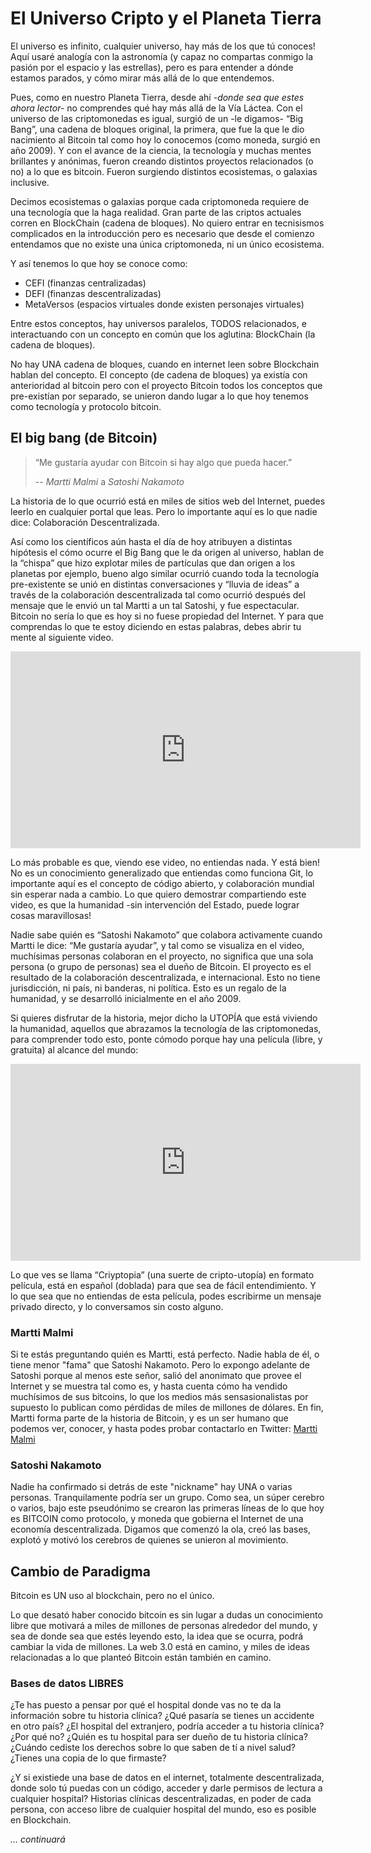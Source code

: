 # El Universo Cripto y el Planeta Tierra

El universo es infinito, cualquier universo, hay más de los que tú conoces! Aquí usaré analogía con la astronomía (y capaz no compartas conmigo la pasión por el espacio y las estrellas), pero es para entender a dónde estamos parados, y cómo mirar más allá de lo que entendemos.

Pues, como en nuestro Planeta Tierra, desde ahí _-donde sea que estes ahora lector-_ no comprendes qué hay más allá de la Vía Láctea. Con el universo de las criptomonedas es igual, surgió de un -le digamos- “Big Bang”, una cadena de bloques original, la primera, que fue la que le dio nacimiento al Bitcoin tal como hoy lo conocemos (como moneda, surgió en año 2009). Y con el avance de la ciencia, la tecnología y muchas mentes brillantes y anónimas, fueron creando distintos proyectos relacionados (o no) a lo que es bitcoin. Fueron surgiendo distintos ecosistemas, o galaxias inclusive.

Decimos ecosistemas o galaxias porque cada criptomoneda requiere de una tecnología que la haga realidad. Gran parte de las criptos actuales corren en BlockChain (cadena de bloques). No quiero entrar en tecnisismos complicados en la introducción pero es necesario que desde el comienzo entendamos que no existe una única criptomoneda, ni un único ecosistema.

Y así tenemos lo que hoy se conoce como:

- CEFI (finanzas centralizadas)
- DEFI (finanzas descentralizadas)
- MetaVersos (espacios virtuales donde existen personajes virtuales)

Entre estos conceptos, hay universos paralelos, TODOS relacionados, e interactuando con un concepto en común que los aglutina: BlockChain (la cadena de bloques).

No hay UNA cadena de bloques, cuando en internet leen sobre Blockchain hablan del concepto. El concepto (de cadena de bloques) ya existía con anterioridad al bitcoin pero con el proyecto Bitcoin todos los conceptos que pre-existían por separado, se unieron dando lugar a lo que hoy tenemos como tecnología y protocolo bitcoin.

## El big bang (de Bitcoin)

> “Me gustaría ayudar con Bitcoin si hay algo que pueda hacer.”
>
> -- _Martti Malmi_ a _Satoshi Nakamoto_

La historia de lo que ocurrió está en miles de sitios web del Internet, puedes leerlo en cualquier portal que leas. Pero lo importante aquí es lo que nadie dice: Colaboración Descentralizada.

Así como los científicos aún hasta el día de hoy atribuyen a distintas hipótesis el cómo ocurre el Big Bang que le da origen al universo, hablan de la “chispa” que hizo explotar miles de partículas que dan origen a los planetas por ejemplo, bueno algo similar ocurrió cuando toda la tecnología pre-existente se unió en distintas conversaciones y “lluvia de ideas” a través de la colaboración descentralizada tal como ocurrió después del mensaje que le envió un tal Martti a un tal Satoshi, y fue espectacular. Bitcoin no sería lo que es hoy si no fuese propiedad del Internet. Y para que comprendas lo que te estoy diciendo en estas palabras, debes abrir tu mente al siguiente video.

<iframe width="560" height="315" src="https://www.youtube.com/embed/DjYbsq3FXfM" title="YouTube video player" frameborder="0" allow="accelerometer; autoplay; clipboard-write; encrypted-media; gyroscope; picture-in-picture" allowfullscreen></iframe>

Lo más probable es que, viendo ese video, no entiendas nada. Y está bien! No es un conocimiento generalizado que entiendas como funciona Git, lo importante aquí es el concepto de código abierto, y colaboración mundial sin esperar nada a cambio. Lo que quiero demostrar compartiendo este video, es que la humanidad -sin intervención del Estado, puede lograr cosas maravillosas!

Nadie sabe quién es “Satoshi Nakamoto” que colabora activamente cuando Martti le dice: “Me gustaría ayudar”, y tal como se visualiza en el video, muchísimas personas colaboran en el proyecto, no significa que una sola persona (o grupo de personas) sea el dueño de Bitcoin. El proyecto es el resultado de la colaboración descentralizada, e internacional. Esto no tiene jurisdicción, ni país, ni banderas, ni política. Esto es un regalo de la humanidad, y se desarrolló inicialmente en el año 2009.

Si quieres disfrutar de la historia, mejor dicho la UTOPÍA que está viviendo la humanidad, aquellos que abrazamos la tecnología de las criptomonedas, para comprender todo esto, ponte cómodo porque hay una película (libre, y gratuita) al alcance del mundo: <!-- https://youtu.be/P6vYyqHG54Y?t=30 -->

<iframe width="560" height="315" src="https://www.youtube.com/embed/P6vYyqHG54Y?start=32" title="YouTube video player" frameborder="0" allow="accelerometer; autoplay; clipboard-write; encrypted-media; gyroscope; picture-in-picture" allowfullscreen></iframe>

Lo que ves se llama “Criyptopia” (una suerte de cripto-utopía) en formato película, está en español (doblada) para que sea de fácil entendimiento. Y lo que sea que no entiendas de esta película, podes escribirme un mensaje privado directo, y lo conversamos sin costo alguno.

### Martti Malmi
Si te estás preguntando quién es Martti, está perfecto. Nadie habla de él, o tiene menor "fama" que Satoshi Nakamoto. Pero lo expongo adelante de Satoshi porque al menos este señor, salió del anonimato que provee el Internet y se muestra tal como es, y hasta cuenta cómo ha vendido muchísimos de sus bitcoins, lo que los medios más sensasionalistas por supuesto lo publican como pérdidas de miles de millones de dólares. En fin, Martti forma parte de la historia de Bitcoin, y es un ser humano que podemos ver, conocer, y hasta podes probar contactarlo en Twitter: [Martti Malmi](https://twitter.com/marttimalmi ':ignore')

### Satoshi Nakamoto
Nadie ha confirmado si detrás de este "nickname" hay UNA o varias personas. Tranquilamente podría ser un grupo. Como sea, un súper cerebro o varios, bajo este pseudónimo se crearon las primeras líneas de lo que hoy es BITCOIN como protocolo, y moneda que gobierna el Internet de una economía descentralizada. Digamos que comenzó la ola, creó las bases, explotó y motivó los cerebros de quienes se unieron al movimiento.

## Cambio de Paradigma
Bitcoin es UN uso al blockchain, pero no el único.

Lo que desató haber conocido bitcoin es sin lugar a dudas un conocimiento libre que motivará a miles de millones de personas alrededor del mundo, y sea de donde sea que estés leyendo esto, la idea que se ocurra, podrá cambiar la vida de millones. La web 3.0 está en camino, y miles de ideas relacionadas a lo que planteó Bitcoin están también en camino. 

### Bases de datos LIBRES
¿Te has puesto a pensar por qué el hospital donde vas no te da la información sobre tu historia clínica? ¿Qué pasaría se tienes un accidente en otro país? ¿El hospital del extranjero, podría acceder a tu historia clínica? ¿Por qué no? ¿Quién es tu hospital para ser dueño de tu historia clínica? ¿Cuándo cediste los derechos sobre lo que saben de tí a nivel salud? ¿Tienes una copia de lo que firmaste? 

¿Y si existiede una base de datos en el internet, totalmente descentralizada, donde solo tú puedas con un código, acceder y darle permisos de lectura a cualquier hospital? Historias clínicas descentralizadas, en poder de cada persona, con acceso libre de cualquier hospital del mundo, eso es posible en Blockchain.

_... continuará_
